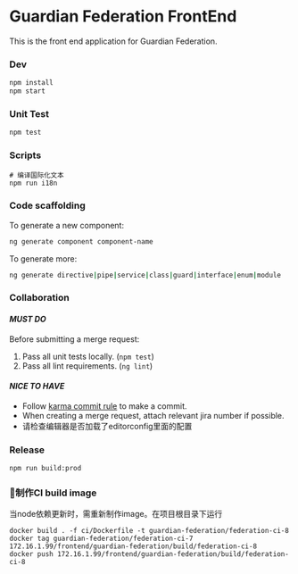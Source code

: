 # Guardian Federation FrontEnd

This is the front end application for Guardian Federation.

### Dev
```bash
npm install 
npm start
```

### Unit Test
```bash
npm test
```

### Scripts
```
# 编译国际化文本
npm run i18n
```

### Code scaffolding
To generate a new component: 
```bash
ng generate component component-name
```
To generate more:
```bash
ng generate directive|pipe|service|class|guard|interface|enum|module
```

### Collaboration
#### _MUST DO_
Before submitting a merge request:
1. Pass all unit tests locally. (`npm test`)
2. Pass all lint requirements. (`ng lint`)

#### _NICE TO HAVE_
- Follow [karma commit rule](http://karma-runner.github.io/0.10/dev/git-commit-msg.html) to make a commit. <br>
- When creating a merge request, attach relevant jira number if possible.<br>
- 请检查编辑器是否加载了editorconfig里面的配置

### Release

```bash
npm run build:prod
```

### 制作CI build image

当node依赖更新时，需重新制作image。在项目根目录下运行

```
docker build . -f ci/Dockerfile -t guardian-federation/federation-ci-8
docker tag guardian-federation/federation-ci-7 172.16.1.99/frontend/guardian-federation/build/federation-ci-8
docker push 172.16.1.99/frontend/guardian-federation/build/federation-ci-8
```

